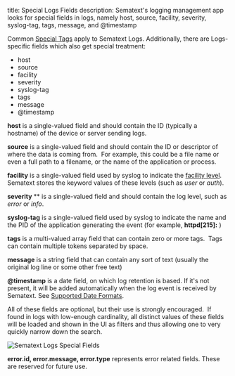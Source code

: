 title: Special Logs Fields
description: Sematext's logging management app looks for special fields in logs, namely host, source, facility, severity, syslog-tag, tags, message, and @timestamp

Common [Special Tags](../../tags/special-tags) apply to Sematext Logs. Additionally, there are Logs-specific fields which also get special treatment:

  - host
  - source
  - facility
  - severity
  - syslog-tag
  - tags
  - message
  - @timestamp

**host** is a single-valued field and should contain the ID (typically a
hostname) of the device or server sending logs.

**source** is a single-valued field and should contain the ID or
descriptor of where the data is coming from.  For example, this could be
a file name or even a full path to a filename, or the name of the
application or process.

**facility** is a single-valued field used by syslog to indicate the
[facility level](https://en.wikipedia.org/wiki/Syslog#Facility_levels).
Sematext stores the keyword values of these levels (such as *user* or
*auth*).

**severity** ** is a single-valued field and should contain the log
level, such as *error* or *info*.

**syslog-tag** is a single-valued field used by syslog to indicate the
name and the PID of the application generating the event (for example,
**httpd\[215\]:** )

**tags** is a multi-valued array field that can contain zero or more
tags.  Tags can contain multiple tokens separated by space.

**message** is a string field that can contain any sort of text (usually
the original log line or some other free text)

**@timestamp** is a date field, on which log retention is based. If it's
not present, it will be added automatically when the log event is received by Sematext. See [Supported Date Formats](supported-date-formats).

All of these fields are optional, but their use is strongly encouraged.
 If found in logs with low-enough cardinality, all distinct values of
these fields will be loaded and shown in the UI as filters and thus
allowing one to very quickly narrow down the search.

<img alt="Sematext Logs Special Fields" src="../../images/logs/logsene-special-fields.gif" title="Sematext Logs Special Fields">

**error.id, error.message, error.type** represents error related fields. These are reserved for future use.
